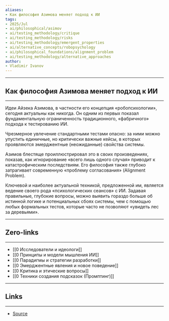```yaml
---
aliases: 
- Как философия Азимова меняет подход к ИИ 
tags:
- 2025/Jul
- ai/philosophical/asimov
- ai/testing_methodology/critique
- ai/testing_methodology/risks
- ai/testing_methodology/emergent_properties
- ai/alternative_concepts/robopsychology
- ai/philosophical_foundations/alignment_problem
- ai/testing_methodology/alternative_approaches
author:
- Vladimir Ivanov
---
```

-----
##  Как философия Азимова меняет подход к ИИ 
-----
Идеи Айзека Азимова, в частности его концепция «робопсихологии», сегодня актуальны как никогда. Он одним из первых показал фундаментальную ограниченность традиционного, «фабричного» подхода к тестированию ИИ.

Чрезмерное увлечение стандартными тестами опасно: за ними можно упустить единичные, но критически важные кейсы, в которых проявляются эмерджентные (неожиданные) свойства системы. 

Азимов блестяще проиллюстрировал это в своих произведениях, показав, как игнорирование «всего лишь одного случая» приводит к катастрофическим последствиям. Его философия также глубоко затрагивает современную «проблему согласования» (Alignment Problem).

Ключевой и наиболее актуальной техникой, предложенной им, является ведение своего рода «психологических сеансов» с ИИ. Задавая правильные, глубокие вопросы, можно выявить гораздо больше об истинной логике и потенциальных сбоях системы, чем с помощью любых формальных тестов, которые часто не позволяют «увидеть лес за деревьями».

---
## Zero-links
---
- [[0 Исследователи и идеологи]]
- [[0 Принципы и модели мышления ИИ]]
- [[0 Парадигмы и стратегии разработки]]
- [[0 Эмерджентные явления и новое поведение]]
- [[0 Критика и этические вопросы]]
- [[0 Техники создания подсказок (Промптинг)]]

---
## Links
---
- [Source](https://t.me/turboproject/1850)